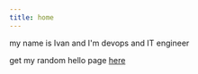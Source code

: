 ```yaml
---
title: home
---
```


my name is Ivan and I'm devops and IT engineer

get my random hello page <a href="/rand.html" >here</a>

<script>
    console.log("hello from \"home\"")
</script>